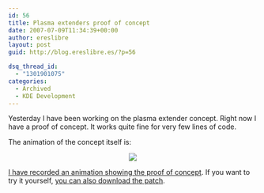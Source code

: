 ```yaml
---
id: 56
title: Plasma extenders proof of concept
date: 2007-07-09T11:34:39+00:00
author: ereslibre
layout: post
guid: http://blog.ereslibre.es/?p=56

dsq_thread_id:
  - "1301901075"
categories:
  - Archived
  - KDE Development
---
```

Yesterday I have been working on the plasma extender concept. Right now I have a proof of concept. It works quite fine for very few lines of code.

The animation of the concept itself is:

<p align="center">
  <img src="http://media.ereslibre.es/2007/07/plasmaExtenderConcept.gif" border="0" />
</p>

<a href="http://media.ereslibre.es/2007/07/plasmaExtenderProofOfConcept.ogg" target=_blank>I have recorded an animation showing the proof of concept</a>. If you want to try it yourself, <a href="http://media.ereslibre.es/2007/07/plasmaExtenderProofOfConcept.diff" target=_blank>you can also download the patch</a>.
